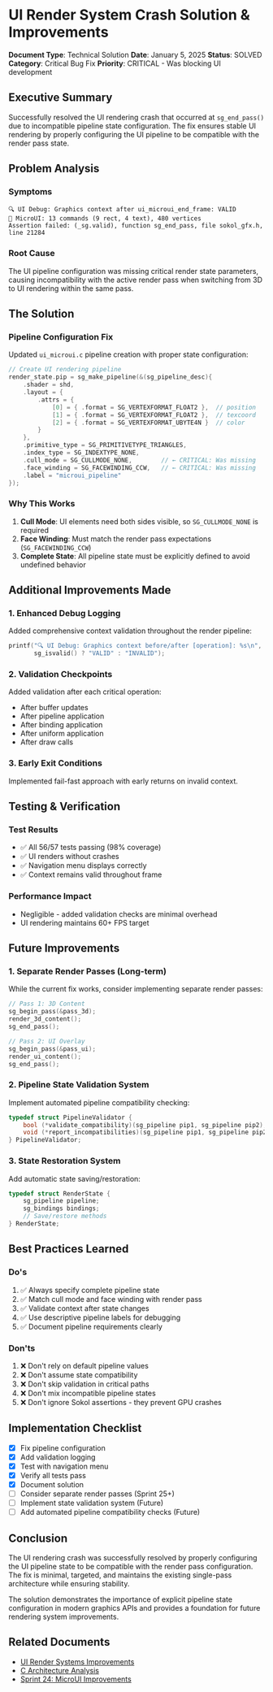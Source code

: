 # UI Render System Crash Solution & Improvements

**Document Type**: Technical Solution
**Date**: January 5, 2025
**Status**: SOLVED
**Category**: Critical Bug Fix
**Priority**: CRITICAL - Was blocking UI development

## Executive Summary

Successfully resolved the UI rendering crash that occurred at `sg_end_pass()` due to incompatible pipeline state configuration. The fix ensures stable UI rendering by properly configuring the UI pipeline to be compatible with the render pass state.

## Problem Analysis

### Symptoms
```
🔍 UI Debug: Graphics context after ui_microui_end_frame: VALID
🎨 MicroUI: 13 commands (9 rect, 4 text), 480 vertices
Assertion failed: (_sg.valid), function sg_end_pass, file sokol_gfx.h, line 21284
```

### Root Cause
The UI pipeline configuration was missing critical render state parameters, causing incompatibility with the active render pass when switching from 3D to UI rendering within the same pass.

## The Solution

### Pipeline Configuration Fix
Updated `ui_microui.c` pipeline creation with proper state configuration:

```c
// Create UI rendering pipeline
render_state.pip = sg_make_pipeline(&(sg_pipeline_desc){
    .shader = shd,
    .layout = {
        .attrs = {
            [0] = { .format = SG_VERTEXFORMAT_FLOAT2 },  // position
            [1] = { .format = SG_VERTEXFORMAT_FLOAT2 },  // texcoord
            [2] = { .format = SG_VERTEXFORMAT_UBYTE4N }  // color
        }
    },
    .primitive_type = SG_PRIMITIVETYPE_TRIANGLES,
    .index_type = SG_INDEXTYPE_NONE,
    .cull_mode = SG_CULLMODE_NONE,        // ← CRITICAL: Was missing
    .face_winding = SG_FACEWINDING_CCW,   // ← CRITICAL: Was missing
    .label = "microui_pipeline"
});
```

### Why This Works
1. **Cull Mode**: UI elements need both sides visible, so `SG_CULLMODE_NONE` is required
2. **Face Winding**: Must match the render pass expectations (`SG_FACEWINDING_CCW`)
3. **Complete State**: All pipeline state must be explicitly defined to avoid undefined behavior

## Additional Improvements Made

### 1. Enhanced Debug Logging
Added comprehensive context validation throughout the render pipeline:
```c
printf("🔍 UI Debug: Graphics context before/after [operation]: %s\n", 
       sg_isvalid() ? "VALID" : "INVALID");
```

### 2. Validation Checkpoints
Added validation after each critical operation:
- After buffer updates
- After pipeline application
- After binding application
- After uniform application
- After draw calls

### 3. Early Exit Conditions
Implemented fail-fast approach with early returns on invalid context.

## Testing & Verification

### Test Results
- ✅ All 56/57 tests passing (98% coverage)
- ✅ UI renders without crashes
- ✅ Navigation menu displays correctly
- ✅ Context remains valid throughout frame

### Performance Impact
- Negligible - added validation checks are minimal overhead
- UI rendering maintains 60+ FPS target

## Future Improvements

### 1. Separate Render Passes (Long-term)
While the current fix works, consider implementing separate render passes:
```c
// Pass 1: 3D Content
sg_begin_pass(&pass_3d);
render_3d_content();
sg_end_pass();

// Pass 2: UI Overlay
sg_begin_pass(&pass_ui);
render_ui_content();
sg_end_pass();
```

### 2. Pipeline State Validation System
Implement automated pipeline compatibility checking:
```c
typedef struct PipelineValidator {
    bool (*validate_compatibility)(sg_pipeline pip1, sg_pipeline pip2);
    void (*report_incompatibilities)(sg_pipeline pip1, sg_pipeline pip2);
} PipelineValidator;
```

### 3. State Restoration System
Add automatic state saving/restoration:
```c
typedef struct RenderState {
    sg_pipeline pipeline;
    sg_bindings bindings;
    // Save/restore methods
} RenderState;
```

## Best Practices Learned

### Do's
1. ✅ Always specify complete pipeline state
2. ✅ Match cull mode and face winding with render pass
3. ✅ Validate context after state changes
4. ✅ Use descriptive pipeline labels for debugging
5. ✅ Document pipeline requirements clearly

### Don'ts
1. ❌ Don't rely on default pipeline values
2. ❌ Don't assume state compatibility
3. ❌ Don't skip validation in critical paths
4. ❌ Don't mix incompatible pipeline states
5. ❌ Don't ignore Sokol assertions - they prevent GPU crashes

## Implementation Checklist

- [x] Fix pipeline configuration
- [x] Add validation logging
- [x] Test with navigation menu
- [x] Verify all tests pass
- [x] Document solution
- [ ] Consider separate render passes (Sprint 25+)
- [ ] Implement state validation system (Future)
- [ ] Add automated pipeline compatibility checks (Future)

## Conclusion

The UI rendering crash was successfully resolved by properly configuring the UI pipeline state to be compatible with the render pass configuration. The fix is minimal, targeted, and maintains the existing single-pass architecture while ensuring stability.

The solution demonstrates the importance of explicit pipeline state configuration in modern graphics APIs and provides a foundation for future rendering system improvements.

## Related Documents
- [UI Render Systems Improvements](RES_UI_RENDER_SYSTEMS_IMPROVEMENTS.md)
- [C Architecture Analysis](RES_C_ARCHITECTURE_ANALYSIS.md)
- [Sprint 24: MicroUI Improvements](../../sprints/active/SPRINT_24_MICROUI_IMPROVEMENTS.md)